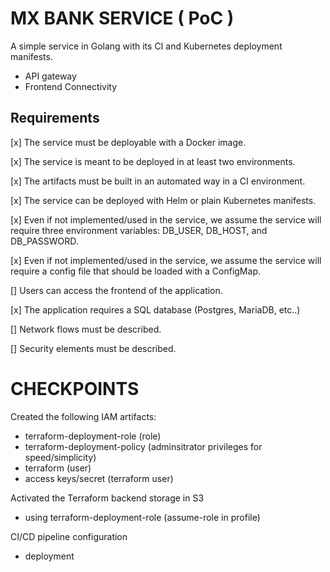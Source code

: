 # MX BANK SERVICE ( PoC )

A simple service in Golang with its CI and Kubernetes deployment manifests.

- API gateway
- Frontend Connectivity

## Requirements

[x] The service must be deployable with a Docker image.

[x] The service is meant to be deployed in at least two environments.

[x] The artifacts must be built in an automated way in a CI environment.

[x] The service can be deployed with Helm or plain Kubernetes manifests.

[x] Even if not implemented/used in the service, we assume the service will require three environment variables: DB_USER, DB_HOST, and DB_PASSWORD.

[x] Even if not implemented/used in the service, we assume the service will require a config file that should be loaded with a ConfigMap.

[] Users can access the frontend of the application.

[x] The application requires a SQL database (Postgres, MariaDB, etc..)

[] Network flows must be described.

[] Security elements must be described.

# CHECKPOINTS

Created the following IAM artifacts:
* terraform-deployment-role (role)
* terraform-deployment-policy (adminsitrator privileges for speed/simplicity)
* terraform (user)
* access keys/secret (terraform user)

Activated the Terraform backend storage in S3
* using terraform-deployment-role (assume-role in profile)

CI/CD pipeline configuration
* deployment